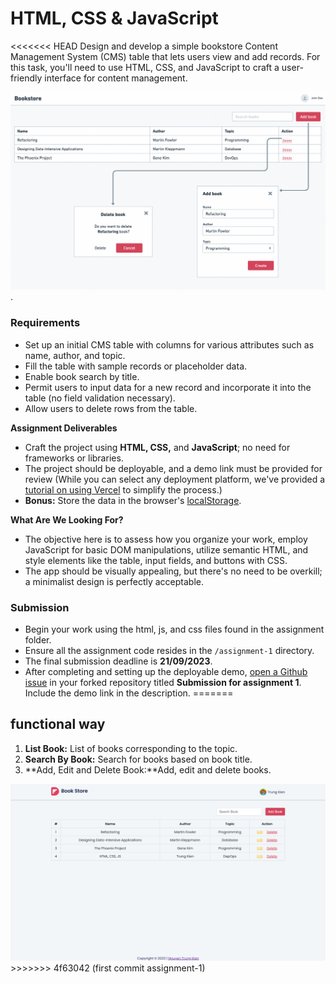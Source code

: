 # HTML, CSS & JavaScript

<<<<<<< HEAD
Design and develop a simple bookstore Content Management System (CMS) table that lets users view and add records. For this task, you'll need to use HTML, CSS, and JavaScript to craft a user-friendly interface for content management.

![bookstore preview](../assets/bookstore-basic.png).

### **Requirements**

- Set up an initial CMS table with columns for various attributes such as name, author, and topic.
- Fill the table with sample records or placeholder data.
- Enable book search by title.
- Permit users to input data for a new record and incorporate it into the table (no field validation necessary).
- Allow users to delete rows from the table.

**Assignment Deliverables**

- Craft the project using **HTML, CSS,** and **JavaScript**; no need for frameworks or libraries.
- The project should be deployable, and a demo link must be provided for review (While you can select any deployment platform, we've provided a [tutorial on using Vercel](https://dwarves.notion.site/Steps-to-Deploy-Your-Assignments-Using-Vercel-cff73a5fe1024e47a4f512bbb7f93c19) to simplify the process.)
- **Bonus:** Store the data in the browser's [localStorage](https://developer.mozilla.org/en-US/docs/Web/API/Window/localStorage).

**What Are We Looking For?**

- The objective here is to assess how you organize your work, employ JavaScript for basic DOM manipulations, utilize semantic HTML, and style elements like the table, input fields, and buttons with CSS.
- The app should be visually appealing, but there's no need to be overkill; a minimalist design is perfectly acceptable.

### Submission

- Begin your work using the html, js, and css files found in the assignment folder.
- Ensure all the assignment code resides in the `/assignment-1` directory.
- The final submission deadline is **21/09/2023**.
- After completing and setting up the deployable demo, [open a Github issue](https://docs.github.com/en/issues/tracking-your-work-with-issues/creating-an-issue) in your forked repository titled **Submission for assignment 1**. Include the demo link in the description.
=======
## functional way

1. **List Book:** List of books corresponding to the topic.
2. **Search By Book:** Search for books based on book title.
3. **Add, Edit and Delete Book:**Add, edit and delete books.

<img src="./assets/assignment-1.png" width="1200" alt="assignment-1_TrungKien" />
>>>>>>> 4f63042 (first commit assignment-1)
